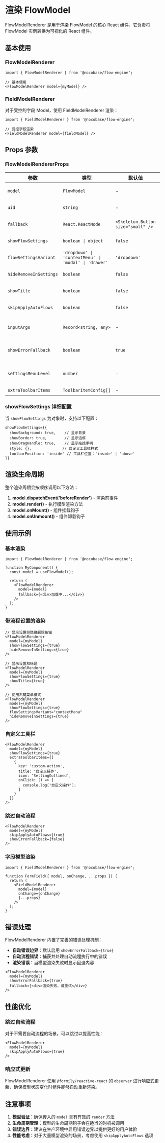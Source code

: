 # 渲染 FlowModel

FlowModelRenderer 是用于渲染 FlowModel 的核心 React 组件，它负责将 FlowModel 实例转换为可视化的 React 组件。

## 基本使用

### FlowModelRenderer

```tsx pure
import { FlowModelRenderer } from '@nocobase/flow-engine';

// 基本使用
<FlowModelRenderer model={myModel} />
```

### FieldModelRenderer

对于受控的字段 Model，使用 FieldModelRenderer 渲染：

```tsx pure
import { FieldModelRenderer } from '@nocobase/flow-engine';

// 受控字段渲染
<FieldModelRenderer model={fieldModel} />
```

## Props 参数

### FlowModelRendererProps

| 参数 | 类型 | 默认值 | 说明 |
|------|------|--------|------|
| `model` | `FlowModel` | - | 要渲染的 FlowModel 实例 |
| `uid` | `string` | - | 流程模型的唯一标识符 |
| `fallback` | `React.ReactNode` | `<Skeleton.Button size="small" />` | 渲染失败时的回退内容 |
| `showFlowSettings` | `boolean \| object` | `false` | 是否显示流程设置入口 |
| `flowSettingsVariant` | `'dropdown' \| 'contextMenu' \| 'modal' \| 'drawer'` | `'dropdown'` | 流程设置的交互风格 |
| `hideRemoveInSettings` | `boolean` | `false` | 是否在设置中隐藏移除按钮 |
| `showTitle` | `boolean` | `false` | 是否在边框左上角显示模型标题 |
| `skipApplyAutoFlows` | `boolean` | `false` | 是否跳过自动应用流程 |
| `inputArgs` | `Record<string, any>` | - | 传递给 useApplyAutoFlows 的额外上下文 |
| `showErrorFallback` | `boolean` | `true` | 是否在最外层包装 FlowErrorFallback 组件 |
| `settingsMenuLevel` | `number` | - | 设置菜单层级：1=仅当前模型，2=包含子模型 |
| `extraToolbarItems` | `ToolbarItemConfig[]` | - | 额外的工具栏项目 |

### showFlowSettings 详细配置

当 `showFlowSettings` 为对象时，支持以下配置：

```tsx pure
showFlowSettings={{
  showBackground: true,    // 显示背景
  showBorder: true,        // 显示边框
  showDragHandle: true,    // 显示拖拽手柄
  style: {},              // 自定义工具栏样式
  toolbarPosition: 'inside' // 工具栏位置：'inside' | 'above'
}}
```

## 渲染生命周期

整个渲染周期会按顺序调用以下方法：

1. **model.dispatchEvent('beforeRender')** - 渲染前事件
2. **model.render()** - 执行模型渲染方法
3. **model.onMount()** - 组件挂载钩子
4. **model.onUnmount()** - 组件卸载钩子

## 使用示例

### 基本渲染

```tsx pure
import { FlowModelRenderer } from '@nocobase/flow-engine';

function MyComponent() {
  const model = useFlowModel();
  
  return (
    <FlowModelRenderer 
      model={model}
      fallback={<div>加载中...</div>}
    />
  );
}
```

### 带流程设置的渲染

```tsx pure
// 显示设置但隐藏删除按钮
<FlowModelRenderer
  model={myModel}
  showFlowSettings={true}
  hideRemoveInSettings={true}
/>

// 显示设置和标题
<FlowModelRenderer
  model={myModel}
  showFlowSettings={true}
  showTitle={true}
/>

// 使用右键菜单模式
<FlowModelRenderer
  model={myModel}
  showFlowSettings={true}
  flowSettingsVariant="contextMenu"
  hideRemoveInSettings={true}
/>
```

### 自定义工具栏

```tsx pure
<FlowModelRenderer
  model={myModel}
  showFlowSettings={true}
  extraToolbarItems={[
    {
      key: 'custom-action',
      title: '自定义操作',
      icon: 'SettingOutlined',
      onClick: () => {
        console.log('自定义操作');
      }
    }
  ]}
/>
```

### 跳过自动流程

```tsx pure
<FlowModelRenderer
  model={myModel}
  skipApplyAutoFlows={true}
  showErrorFallback={false}
/>
```

### 字段模型渲染

```tsx pure
import { FieldModelRenderer } from '@nocobase/flow-engine';

function FormField({ model, onChange, ...props }) {
  return (
    <FieldModelRenderer
      model={model}
      onChange={onChange}
      {...props}
    />
  );
}
```

## 错误处理

FlowModelRenderer 内置了完善的错误处理机制：

- **自动错误边界**：默认启用 `showErrorFallback={true}`
- **自动流程错误**：捕获并处理自动流程执行中的错误
- **渲染错误**：当模型渲染失败时显示回退内容

```tsx pure
<FlowModelRenderer
  model={myModel}
  showErrorFallback={true}
  fallback={<div>渲染失败，请重试</div>}
/>
```

## 性能优化

### 跳过自动流程

对于不需要自动流程的场景，可以跳过以提高性能：

```tsx pure
<FlowModelRenderer
  model={myModel}
  skipApplyAutoFlows={true}
/>
```

### 响应式更新

FlowModelRenderer 使用 `@formily/reactive-react` 的 `observer` 进行响应式更新，确保模型状态变化时组件能够自动重新渲染。

## 注意事项

1. **模型验证**：确保传入的 `model` 具有有效的 `render` 方法
2. **生命周期管理**：模型的生命周期钩子会在适当的时机被调用
3. **错误边界**：建议在生产环境中启用错误边界以提供更好的用户体验
4. **性能考虑**：对于大量模型渲染的场景，考虑使用 `skipApplyAutoFlows` 选项
